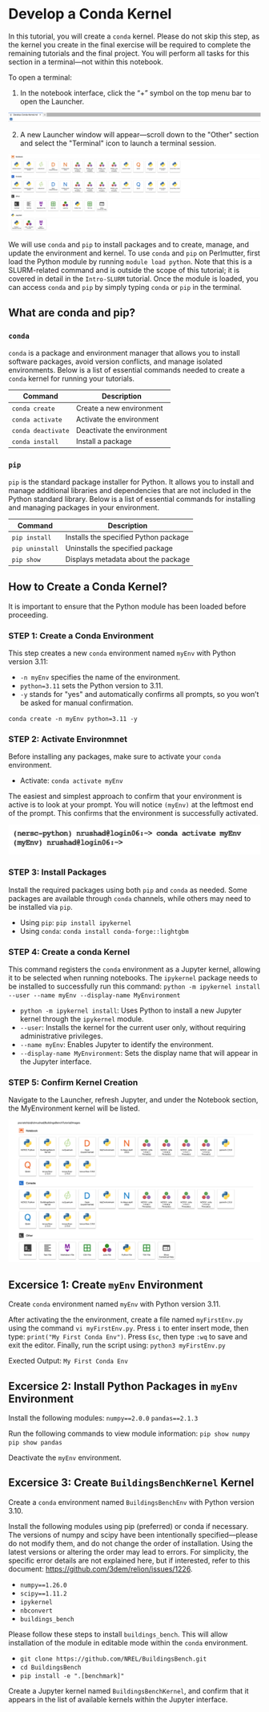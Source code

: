 # Develop a Conda Kernel

In this tutorial, you will create a `conda` kernel. Please do not skip this step, as the kernel you create in the final exercise will be required to complete the remaining tutorials and the final project. You will perform all tasks for this section in a terminal—not within this notebook.

To open a terminal:

1) In the notebook interface, click the “+” symbol on the top menu bar to open the Launcher.

![View Launcher](../../Images/Open-Launcher.png)

2) A new Launcher window will appear—scroll down to the "Other" section and select the "Terminal" icon to launch a terminal session.

![View Launcher](../../Images/View-Launcher.png)

We will use `conda` and `pip` to install packages and to create, manage, and update the environment and kernel. To use `conda` and `pip` on Perlmutter, first load the Python module by running `module load python`. Note that this is a SLURM-related command and is outside the scope of this tutorial; it is covered in detail in the `Intro-SLURM` tutorial. Once the module is loaded, you can access `conda` and `pip` by simply typing `conda` or `pip` in the terminal.

## What are conda and pip?

### `conda`

`conda` is a package and environment manager that allows you to install software packages, avoid version conflicts, and manage isolated environments. Below is a list of essential commands needed to create a `conda` kernel for running your tutorials.

| Command                       | Description                     |
|-------------------------------|---------------------------------|
| `conda create`                | Create a new environment        |
| `conda activate`              | Activate the environment        |
| `conda deactivate`            | Deactivate the environment      |
| `conda install`               | Install a package               |

### `pip`

`pip` is the standard package installer for Python. It allows you to install and manage additional libraries and dependencies that are not included in the Python standard library. Below is a list of essential commands for installing and managing packages in your environment.

| Command          | Description                            |
|------------------|----------------------------------------|
| `pip install`    | Installs the specified Python package  |
| `pip uninstall`  | Uninstalls the specified package       |
| `pip show`       | Displays metadata about the package    |

## How to Create a Conda Kernel?

It is important to ensure that the Python module has been loaded before proceeding.

### STEP 1: Create a Conda Environment

This step creates a new `conda` environment named `myEnv` with Python version 3.11:
- `-n myEnv`  specifies the name of the environment.
- `python=3.11` sets the Python version to 3.11.
- `-y` stands for "yes" and automatically confirms all prompts, so you won’t be asked for manual confirmation.

`conda create -n myEnv python=3.11 -y`

### STEP 2: Activate Environmnet

Before installing any packages, make sure to activate your `conda` environment.
- Activate: `conda activate myEnv`
  
The easiest and simplest approach to confirm that your environment is active is to look at your prompt. You will notice `(myEnv)` at the leftmost end of the prompt. This confirms that the environment is successfully activated.

![View Launcher](../../Images/Active-Conda-Env.png)

### STEP 3: Install Packages

Install the required packages using both `pip` and `conda` as needed. Some packages are available through `conda` channels, while others may need to be installed via `pip`.
- Using `pip`: `pip install ipykernel`
- Using `conda`: `conda install conda-forge::lightgbm`

### STEP 4: Create a conda Kernel

This command registers the `conda` environment as a Jupyter kernel, allowing it to be selected when running notebooks. The `ipykernel` package needs to be installed to successfully run this command:
`python -m ipykernel install --user --name myEnv --display-name MyEnvironment`

- `python -m ipykernel install`: Uses Python to install a new Jupyter kernel through the `ipykernel` module.
- `--user`: Installs the kernel for the current user only, without requiring administrative privileges.
- `--name myEnv`: Enables Jupyter to identify the environment.
- `--display-name MyEnvironment`: Sets the display name that will appear in the Jupyter interface.

### STEP 5: Confirm Kernel Creation
Navigate to the Launcher, refresh Jupyter, and under the Notebook section, the MyEnvironment kernel will be listed.

![View Launcher](../../Images/MyEnvironment-Kernel.png)

## Excersice 1: Create `myEnv` Environment 

Create `conda` environment named `myEnv` with Python version 3.11.

After activating the the environment, create a file named `myFirstEnv.py` using the command `vi myFirstEnv.py`. Press `i` to enter insert mode, then type: `print("My First Conda Env")`. Press `Esc`, then type `:wq` to save and exit the editor. Finally, run the script using: `python3 myFirstEnv.py`

Exected Output: `My First Conda Env`

## Excersice 2: Install Python Packages in `myEnv` Environment 

Install the following modules:
`numpy==2.0.0`
`pandas==2.1.3`

Run the following commands to view module information:
`pip show numpy`
`pip show pandas`

Deactivate the `myEnv` environment.

## Excersice 3: Create `BuildingsBenchKernel` Kernel

Create a `conda` environment named `BuildingsBenchEnv` with Python version 3.10.

Install the following modules using pip (preferred) or conda if necessary. The versions of numpy and scipy have been intentionally specified—please do not modify them, and do not change the order of installation. Using the latest versions or altering the order may lead to errors. For simplicity, the specific error details are not explained here, but if interested, refer to this document: https://github.com/3dem/relion/issues/1226.
- `numpy==1.26.0`
- `scipy==1.11.2`
- `ipykernel`
- `nbconvert`
- `buildings_bench` 

Please follow these steps to install `buildings_bench`. This will allow installation of the module in editable mode within the `conda` environment.
- `git clone https://github.com/NREL/BuildingsBench.git`
- `cd BuildingsBench`
- `pip install -e ".[benchmark]"`
  
Create a Jupyter kernel named `BuildingsBenchKernel`, and confirm that it appears in the list of available kernels within the Jupyter interface.